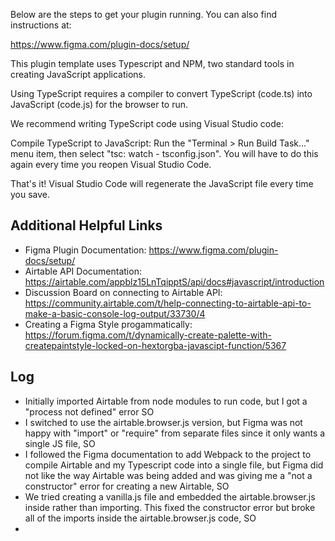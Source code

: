 Below are the steps to get your plugin running. You can also find instructions at:

  https://www.figma.com/plugin-docs/setup/

This plugin template uses Typescript and NPM, two standard tools in creating JavaScript applications.

Using TypeScript requires a compiler to convert TypeScript (code.ts) into JavaScript (code.js)
for the browser to run.

We recommend writing TypeScript code using Visual Studio code:

Compile TypeScript to JavaScript: Run the "Terminal > Run Build Task..." menu item,
then select "tsc: watch - tsconfig.json". You will have to do this again every time
you reopen Visual Studio Code.

That's it! Visual Studio Code will regenerate the JavaScript file every time you save.

## Additional Helpful Links

- Figma Plugin Documentation: https://www.figma.com/plugin-docs/setup/
- Airtable API Documentation: https://airtable.com/appblz15LnTqipptS/api/docs#javascript/introduction
- Discussion Board on connecting to Airtable API: https://community.airtable.com/t/help-connecting-to-airtable-api-to-make-a-basic-console-log-output/33730/4
- Creating a Figma Style progammatically: https://forum.figma.com/t/dynamically-create-palette-with-createpaintstyle-locked-on-hextorgba-javascipt-function/5367

## Log
- Initially imported Airtable from node modules to run code, but I got a "process not defined" error SO
- I switched to use the airtable.browser.js version, but Figma was not happy with "import" or "require" from separate files since it only wants a single JS file, SO
- I followed the Figma documentation to add Webpack to the project to compile Airtable and my Typescript code into a single file, but Figma did not like the way Airtable was being added and was giving me a "not a constructor" error for creating a new Airtable, SO
- We tried creating a vanilla.js file and embedded the airtable.browser.js inside rather than importing. This fixed the constructor error but broke all of the imports inside the airtable.browser.js code, SO 
- 
